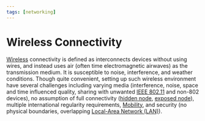 ```yaml
---
tags: [networking]
---
```


# Wireless Connectivity

[Wireless](202302161842.md) connectivity is defined as interconnects devices
without using wires, and instead uses air (often time electromagnetic airwaves)
as the transmission medium. It is susceptible to noise, interference, and
weather conditions. Though quite convenient, setting up such wireless
environment have several challenges including varying media (interference,
noise, space and time influenced quality, sharing with unwanted [IEEE
802.11](202303292155.md) and non-802 devices), no assumption of full
connectivity ([hidden node](202304061135.md), [exposed node](202304061138.md)),
multiple international regularity requirements, [Mobility](202303292141.md), and
security (no physical boundaries, overlapping [Local-Area Network (LAN)](202207051554.md)).
